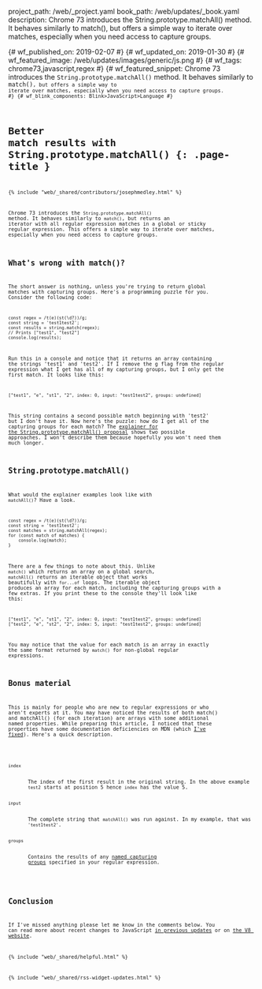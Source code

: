 project_path: /web/_project.yaml
book_path: /web/updates/_book.yaml
description: Chrome 73 introduces the String.prototype.matchAll() method. It behaves similarly to match(), but offers a simple way to iterate over matches, especially when you need access to capture groups.

{# wf_published_on: 2019-02-07 #}
{# wf_updated_on: 2019-01-30 #}
{# wf_featured_image: /web/updates/images/generic/js.png #}
{# wf_tags: chrome73,javascript,regex #}
{# wf_featured_snippet: Chrome 73 introduces the <code>String.prototype.matchAll()</code> method. It behaves similarly to <code>match()<code>, but offers a simple way to iterate over matches, especially when you need access to capture groups. #}
{# wf_blink_components: Blink>JavaScript>Language #}

# Better match results with String.prototype.matchAll() {: .page-title }

{% include "web/_shared/contributors/josephmedley.html" %}

Chrome 73 introduces the `String.prototype.matchAll()` method. It behaves
similarly to `match()`, but returns an iterator with all regular expression
matches in a global or sticky regular expression. This offers a simple way to
iterate over matches, especially when you need access to capture groups.

## What's wrong with match()?

The short answer is nothing, unless you're trying to return global matches with
capturing groups. Here's a programming puzzle for you. Consider the following
code:

    const regex = /t(e)(st(\d?))/g;
    const string = 'test1test2';
    const results = string.match(regex);
    // Prints ["test1", "test2"]
    console.log(results);

Run this in a console and notice that it returns an array containing the
strings 'test1' and 'test2'. If I remove the g flag from the regular expression
what I get has all of my capturing groups, but I only get the first match. It
looks like this:

    ["test1", "e", "st1", "2", index: 0, input: "test1test2", groups: undefined]

This string contains a second possible match beginning with 'test2' but I don't
have it. Now here's the puzzle: how do I get all of the capturing groups for
each match? The [explainer for the String.prototype.matchAll()
proposal](https://github.com/tc39/proposal-string-matchall)
shows two possible approaches. I won't describe them because hopefully you
won't need them much longer.

## String.prototype.matchAll()

What would the explainer examples look like with `matchAll()`? Have a look.

    const regex = /t(e)(st(\d?))/g;
    const string = 'test1test2';
    const matches = string.matchAll(regex);
    for (const match of matches) {
    	console.log(match);
    }

There are a few things to note about this. Unlike `match()` which returns an
array on a global search, `matchAll()` returns an iterable object that works
beautifully with `for...of` loops. The iterable object produces an array for
each match, including the capturing groups with a few extras. If you print
these to the console they'll look like this:

    ["test1", "e", "st1", "2", index: 0, input: "test1test2", groups: undefined]
    ["test2", "e", "st2", "2", index: 5, input: "test1test2", groups: undefined]

You may notice that the value for each match is an array in exactly the same
format returned by `match()` for non-global regular expressions.

## Bonus material

This is mainly for people who are new to regular expressions or who aren't
experts at it. You may have noticed the results of both match() and matchAll()
(for each iteration) are arrays with some additional named properties. While
preparing this article, I noticed that these properties have some documentation
deficiencies on MDN (which
  [I've fixed](https://developer.mozilla.org/en-US/docs/Web/JavaScript/Reference/Global_Objects/String/match#Return_value)).
  Here's a quick description.

<dl>
  <dt><code>index</code></dt>
  <dd>The index of the first result in the original string. In the above example <code>test2</code> starts at position 5 hence <code>index</code> has the value 5.</dd>
  <dt><code>input</code></dt>
  <dd>The complete string that <code>matchAll()</code> was run against. In my example, that was <code>'test1test2'</code>.</dd>
  <dt><code>groups</code></dt>
  <dd>Contains the results of any <a href='https://mathiasbynens.be/notes/es-regexp-proposals#named-capture-groups'>named capturing
groups</a> specified in your regular expression.</dd>
</dl>

## Conclusion

If I've missed anything please let me know in the comments below. You can read more about recent changes to JavaScript [in previous
updates](/web/updates/tags/javascript) or on [the V8 website](https://v8.dev/).

{% include "web/_shared/helpful.html" %}

{% include "web/_shared/rss-widget-updates.html" %}
